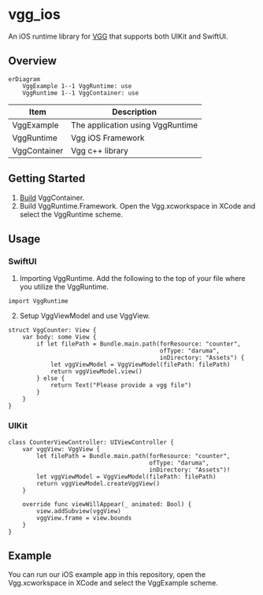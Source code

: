 # vgg_ios
An iOS runtime library for [VGG](https://vgg.cool/) that supports both UIKit and SwiftUI.

## Overview
```mermaid
erDiagram
    VggExample 1--1 VggRuntime: use
    VggRuntime 1--1 VggContainer: use
```
|Item|Description|
|-|-|
|VggExample|The application using VggRuntime|
|VggRuntime| Vgg iOS Framework|
|VggContainer| Vgg c++ library |


## Getting Started

1. [Build](https://github.com/verygoodgraphics/vgg_runtime?tab=readme-ov-file#ios-building-example) VggContainer.
2. Build VggRuntime.Framework.
Open the Vgg.xcworkspace in XCode and select the VggRuntime scheme.

## Usage
### SwiftUI
1. Importing VggRuntime. Add the following to the top of your file where you utilize the VggRuntime.
```
import VggRuntime
```

2. Setup VggViewModel and use VggView.
```
struct VggCounter: View {
    var body: some View {
        if let filePath = Bundle.main.path(forResource: "counter",
                                           ofType: "daruma",
                                           inDirectory: "Assets") {
            let vggViewModel = VggViewModel(filePath: filePath)
            return vggViewModel.view()
        } else {
            return Text("Please provide a vgg file")
        }
    }
}
```
### UIKit
```
class CounterViewController: UIViewController {
    var vggView: VggView {
        let filePath = Bundle.main.path(forResource: "counter",
                                        ofType: "daruma",
                                        inDirectory: "Assets")! 
        let vggViewModel = VggViewModel(filePath: filePath)
        return vggViewModel.createVggView()
    }
    
    override func viewWillAppear(_ animated: Bool) {
        view.addSubview(vggView)
        vggView.frame = view.bounds
    }
}
```

## Example
You can run our iOS example app in this repository, open the Vgg.xcworkspace in XCode and select the VggExample scheme.